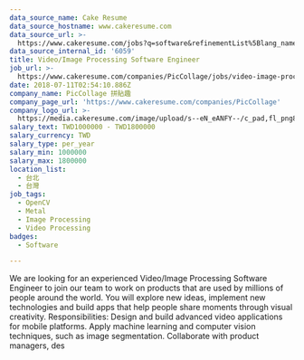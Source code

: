 ```yaml
---
data_source_name: Cake Resume
data_source_hostname: www.cakeresume.com
data_source_url: >-
  https://www.cakeresume.com/jobs?q=software&refinementList%5Blang_name%5D%5B0%5D=English&refinementList%5Bsalary_type%5D=per_year&range%5Bsalary_range%5D%5Bmin%5D=1000000&page=2
data_source_internal_id: '6059'
title: Video/Image Processing Software Engineer
job_url: >-
  https://www.cakeresume.com/companies/PicCollage/jobs/video-image-processing-software-engineer
date: 2018-07-11T02:54:10.886Z
company_name: PicCollage 拼貼趣
company_page_url: 'https://www.cakeresume.com/companies/PicCollage'
company_logo_url: >-
  https://media.cakeresume.com/image/upload/s--eN_eANFY--/c_pad,fl_png8,h_200,w_200/v1621493162/xqrmjh6pbfnn4asectnl.png
salary_text: TWD1000000 - TWD1800000
salary_currency: TWD
salary_type: per_year
salary_min: 1000000
salary_max: 1800000
location_list:
  - 台北
  - 台灣
job_tags:
  - OpenCV
  - Metal
  - Image Processing
  - Video Processing
badges:
  - Software

---
```


We are looking for an experienced Video/Image Processing Software Engineer to join our team to work on products that are used by millions of people around the world. You will explore new ideas, implement new technologies and build apps that help people share moments through visual creativity. Responsibilities: Design and build advanced video applications for mobile platforms. Apply machine learning and computer vision techniques, such as image segmentation. Collaborate with product managers, des